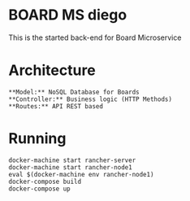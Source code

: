 # BOARD MS diego

This is the started back-end for Board Microservice


# Architecture
	**Model:** NoSQL Database for Boards
	**Controller:** Business logic (HTTP Methods)
	**Routes:** API REST based


# Running

    docker-machine start rancher-server
    docker-machine start rancher-node1
    eval $(docker-machine env rancher-node1)
    docker-compose build
    docker-compose up
